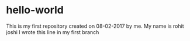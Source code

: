 # hello-world
This is my first repository created on 08-02-2017 by me.
My name is rohit joshi I wrote this line in my first branch
